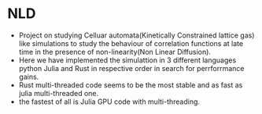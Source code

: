 # NLD
- Project on studying Celluar automata(Kinetically Constrained lattice gas) like simulations to study the behaviour of correlation functions at late time in the presence of non-linearity(Non Linear Diffusion).
- Here we have implemented the simulattion in 3 different languages python Julia and Rust in respective order in search for perrforrmance gains.
- Rust multi-threaded code seems to be the most stable and as fast as julia multi-threaded one.
- the fastest of all is Julia GPU code with multi-threading.

